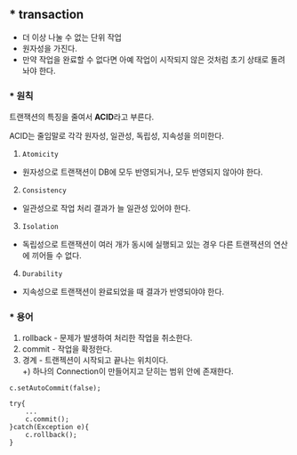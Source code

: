 ## * transaction
- 더 이상 나눌 수 없는 단위 작업
- 원자성을 가진다.
- 만약 작업을 완료할 수 없다면 아예 작업이 시작되지 않은 것처럼 초기 상태로 돌려놔야 한다.


### * 원칙

트랜잭션의 특징을 줄여서 **ACID**라고 부른다.  

ACID는 줄임말로 각각 원자성, 일관성, 독립성, 지속성을 의미한다.  

1. `Atomicity` 
- 원자성으로 트랜잭션이 DB에 모두 반영되거나, 모두 반영되지 않아야 한다.
2. `Consistency` 
- 일관성으로 작업 처리 결과가 늘 일관성 있어야 한다.
3. `Isolation` 
- 독립성으로 트랜잭션이 여러 개가 동시에 실행되고 있는 경우 다른 트랜잭션의 연산에 끼어들 수 없다.
4. `Durability` 
- 지속성으로 트랜잭션이 완료되었을 때 결과가 반영되야야 한다.

### * 용어
1. rollback - 문제가 발생하여 처리한 작업을 취소한다.
2. commit - 작업을 확정한다.
3. 경계 - 트랜젝션이 시작되고 끝나는 위치이다.  
    +) 하나의 Connection이 만들어지고 닫히는 범위 안에 존재한다.  

```
c.setAutoCommit(false);

try{
    ...
    c.commit();
}catch(Exception e){
    c.rollback();
}

```

